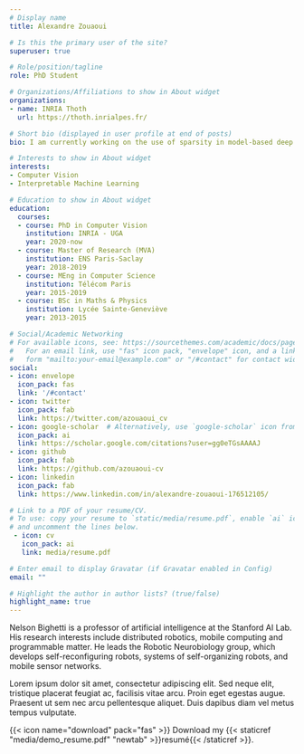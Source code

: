 ```yaml
---
# Display name
title: Alexandre Zouaoui

# Is this the primary user of the site?
superuser: true

# Role/position/tagline
role: PhD Student 

# Organizations/Affiliations to show in About widget
organizations:
- name: INRIA Thoth
  url: https://thoth.inrialpes.fr/

# Short bio (displayed in user profile at end of posts)
bio: I am currently working on the use of sparsity in model-based deep architectures. My research interests focus on Machine Learning at large with emphasis on Computer Vision.

# Interests to show in About widget
interests:
- Computer Vision
- Interpretable Machine Learning

# Education to show in About widget
education:
  courses:
  - course: PhD in Computer Vision
    institution: INRIA - UGA
    year: 2020-now
  - course: Master of Research (MVA)
    institution: ENS Paris-Saclay
    year: 2018-2019
  - course: MEng in Computer Science
    institution: Télécom Paris
    year: 2015-2019
  - course: BSc in Maths & Physics
    institution: Lycée Sainte-Geneviève
    year: 2013-2015

# Social/Academic Networking
# For available icons, see: https://sourcethemes.com/academic/docs/page-builder/#icons
#   For an email link, use "fas" icon pack, "envelope" icon, and a link in the
#   form "mailto:your-email@example.com" or "/#contact" for contact widget.
social:
- icon: envelope
  icon_pack: fas
  link: '/#contact'
- icon: twitter
  icon_pack: fab
  link: https://twitter.com/azouaoui_cv
- icon: google-scholar  # Alternatively, use `google-scholar` icon from `ai` icon pack
  icon_pack: ai
  link: https://scholar.google.com/citations?user=gg0eTGsAAAAJ
- icon: github
  icon_pack: fab
  link: https://github.com/azouaoui-cv
- icon: linkedin
  icon_pack: fab
  link: https://www.linkedin.com/in/alexandre-zouaoui-176512105/

# Link to a PDF of your resume/CV.
# To use: copy your resume to `static/media/resume.pdf`, enable `ai` icons in `params.toml`, 
# and uncomment the lines below.
 - icon: cv
   icon_pack: ai
   link: media/resume.pdf

# Enter email to display Gravatar (if Gravatar enabled in Config)
email: ""

# Highlight the author in author lists? (true/false)
highlight_name: true
---
```


Nelson Bighetti is a professor of artificial intelligence at the Stanford AI Lab. His research interests include distributed robotics, mobile computing and programmable matter. He leads the Robotic Neurobiology group, which develops self-reconfiguring robots, systems of self-organizing robots, and mobile sensor networks.

Lorem ipsum dolor sit amet, consectetur adipiscing elit. Sed neque elit, tristique placerat feugiat ac, facilisis vitae arcu. Proin eget egestas augue. Praesent ut sem nec arcu pellentesque aliquet. Duis dapibus diam vel metus tempus vulputate.

{{< icon name="download" pack="fas" >}} Download my {{< staticref "media/demo_resume.pdf" "newtab" >}}resumé{{< /staticref >}}.
